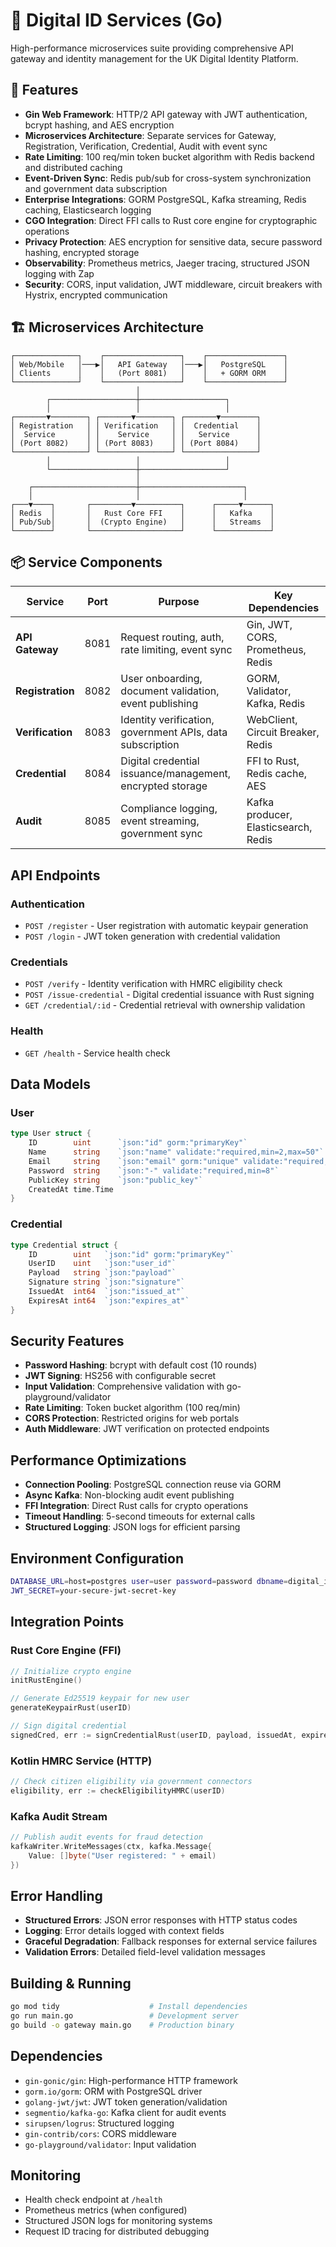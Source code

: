 # 🚀 Digital ID Services (Go)

High-performance microservices suite providing comprehensive API gateway and identity management for the UK Digital Identity Platform.

## 🎯 Features

- **Gin Web Framework**: HTTP/2 API gateway with JWT authentication, bcrypt hashing, and AES encryption
- **Microservices Architecture**: Separate services for Gateway, Registration, Verification, Credential, Audit with event sync
- **Rate Limiting**: 100 req/min token bucket algorithm with Redis backend and distributed caching
- **Event-Driven Sync**: Redis pub/sub for cross-system synchronization and government data subscription
- **Enterprise Integrations**: GORM PostgreSQL, Kafka streaming, Redis caching, Elasticsearch logging
- **CGO Integration**: Direct FFI calls to Rust core engine for cryptographic operations
- **Privacy Protection**: AES encryption for sensitive data, secure password hashing, encrypted storage
- **Observability**: Prometheus metrics, Jaeger tracing, structured JSON logging with Zap
- **Security**: CORS, input validation, JWT middleware, circuit breakers with Hystrix, encrypted communication

## 🏗️ Microservices Architecture

```
┌──────────────┐    ┌─────────────────┐    ┌─────────────────┐
│ Web/Mobile   │───▶│   API Gateway   │───▶│   PostgreSQL    │
│ Clients      │    │   (Port 8081)   │    │   + GORM ORM    │
└──────────────┘    └─────────────────┘    └─────────────────┘
                            │
        ┌───────────────────┼───────────────────┐
        │                   │                   │
┌───────▼────────┐ ┌───────▼────────┐ ┌───────▼────────┐
│ Registration   │ │ Verification   │ │  Credential    │
│  Service       │ │    Service     │ │   Service      │ 
│ (Port 8082)    │ │ (Port 8083)    │ │ (Port 8084)    │
└────────────────┘ └────────────────┘ └────────────────┘
        │                   │                   │
        └───────────────────┼───────────────────┘
                            │
    ┌───────────────────────┼───────────────────────┐
    │                       │                       │
┌───▼────┐       ┌─────────▼──────────┐      ┌─────▼──────┐
│ Redis  │       │   Rust Core FFI    │      │   Kafka    │
│ Pub/Sub│       │  (Crypto Engine)   │      │   Streams  │
└────────┘       └────────────────────┘      └────────────┘
```

## 📦 Service Components

| Service | Port | Purpose | Key Dependencies |
|---------|------|---------|------------------|
| **API Gateway** | 8081 | Request routing, auth, rate limiting, event sync | Gin, JWT, CORS, Prometheus, Redis |
| **Registration** | 8082 | User onboarding, document validation, event publishing | GORM, Validator, Kafka, Redis |
| **Verification** | 8083 | Identity verification, government APIs, data subscription | WebClient, Circuit Breaker, Redis |
| **Credential** | 8084 | Digital credential issuance/management, encrypted storage | FFI to Rust, Redis cache, AES |
| **Audit** | 8085 | Compliance logging, event streaming, government sync | Kafka producer, Elasticsearch, Redis |

## API Endpoints

### Authentication
- `POST /register` - User registration with automatic keypair generation
- `POST /login` - JWT token generation with credential validation

### Credentials  
- `POST /verify` - Identity verification with HMRC eligibility check
- `POST /issue-credential` - Digital credential issuance with Rust signing
- `GET /credential/:id` - Credential retrieval with ownership validation

### Health
- `GET /health` - Service health check

## Data Models

### User
```go
type User struct {
    ID        uint      `json:"id" gorm:"primaryKey"`
    Name      string    `json:"name" validate:"required,min=2,max=50"`
    Email     string    `json:"email" gorm:"unique" validate:"required,email"`
    Password  string    `json:"-" validate:"required,min=8"`
    PublicKey string    `json:"public_key"`
    CreatedAt time.Time
}
```

### Credential
```go
type Credential struct {
    ID        uint   `json:"id" gorm:"primaryKey"`
    UserID    uint   `json:"user_id"`
    Payload   string `json:"payload"`
    Signature string `json:"signature"`
    IssuedAt  int64  `json:"issued_at"`
    ExpiresAt int64  `json:"expires_at"`
}
```

## Security Features

- **Password Hashing**: bcrypt with default cost (10 rounds)
- **JWT Signing**: HS256 with configurable secret
- **Input Validation**: Comprehensive validation with go-playground/validator
- **Rate Limiting**: Token bucket algorithm (100 req/min)
- **CORS Protection**: Restricted origins for web portals
- **Auth Middleware**: JWT verification on protected endpoints

## Performance Optimizations

- **Connection Pooling**: PostgreSQL connection reuse via GORM
- **Async Kafka**: Non-blocking audit event publishing
- **FFI Integration**: Direct Rust calls for crypto operations
- **Timeout Handling**: 5-second timeouts for external calls
- **Structured Logging**: JSON logs for efficient parsing

## Environment Configuration

```bash
DATABASE_URL=host=postgres user=user password=password dbname=digital_id port=5432 sslmode=disable
JWT_SECRET=your-secure-jwt-secret-key
```

## Integration Points

### Rust Core Engine (FFI)
```go
// Initialize crypto engine
initRustEngine()

// Generate Ed25519 keypair for new user
generateKeypairRust(userID)

// Sign digital credential
signedCred, err := signCredentialRust(userID, payload, issuedAt, expiresAt)
```

### Kotlin HMRC Service (HTTP)
```go
// Check citizen eligibility via government connectors
eligibility, err := checkEligibilityHMRC(userID)
```

### Kafka Audit Stream
```go
// Publish audit events for fraud detection
kafkaWriter.WriteMessages(ctx, kafka.Message{
    Value: []byte("User registered: " + email)
})
```

## Error Handling

- **Structured Errors**: JSON error responses with HTTP status codes
- **Logging**: Error details logged with context fields
- **Graceful Degradation**: Fallback responses for external service failures
- **Validation Errors**: Detailed field-level validation messages

## Building & Running

```bash
go mod tidy                    # Install dependencies
go run main.go                 # Development server
go build -o gateway main.go    # Production binary
```

## Dependencies

- `gin-gonic/gin`: High-performance HTTP framework
- `gorm.io/gorm`: ORM with PostgreSQL driver  
- `golang-jwt/jwt`: JWT token generation/validation
- `segmentio/kafka-go`: Kafka client for audit events
- `sirupsen/logrus`: Structured logging
- `gin-contrib/cors`: CORS middleware
- `go-playground/validator`: Input validation

## Monitoring

- Health check endpoint at `/health`
- Prometheus metrics (when configured)
- Structured JSON logs for monitoring systems
- Request ID tracing for distributed debugging